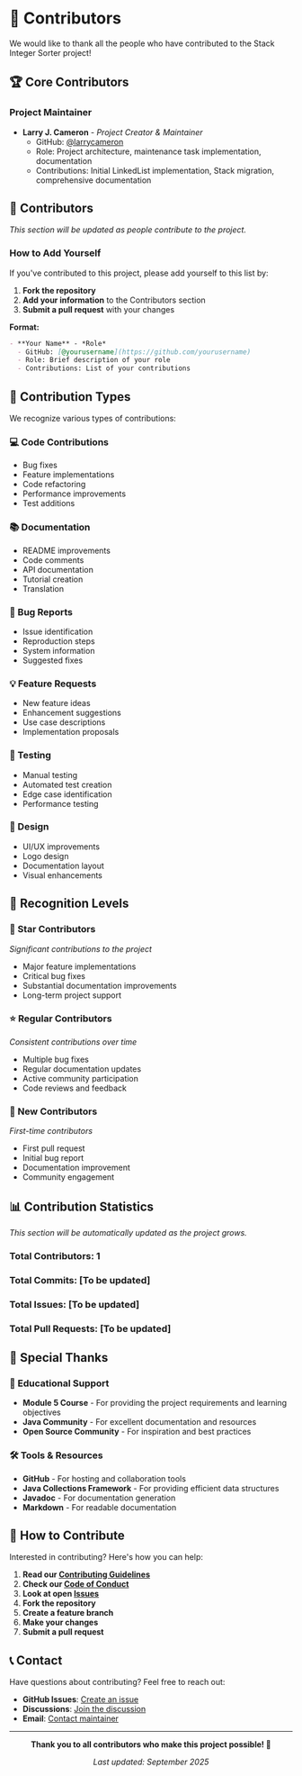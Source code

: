 # 👥 Contributors

We would like to thank all the people who have contributed to the Stack Integer Sorter project!

## 🏆 Core Contributors

### Project Maintainer
- **Larry J. Cameron** - *Project Creator & Maintainer*
  - GitHub: [@larrycameron](https://github.com/larrycameron)
  - Role: Project architecture, maintenance task implementation, documentation
  - Contributions: Initial LinkedList implementation, Stack migration, comprehensive documentation

## 🤝 Contributors

*This section will be updated as people contribute to the project.*

### How to Add Yourself

If you've contributed to this project, please add yourself to this list by:

1. **Fork the repository**
2. **Add your information** to the Contributors section
3. **Submit a pull request** with your changes

**Format:**
```markdown
- **Your Name** - *Role*
  - GitHub: [@yourusername](https://github.com/yourusername)
  - Role: Brief description of your role
  - Contributions: List of your contributions
```

## 🎯 Contribution Types

We recognize various types of contributions:

### 💻 Code Contributions
- Bug fixes
- Feature implementations
- Code refactoring
- Performance improvements
- Test additions

### 📚 Documentation
- README improvements
- Code comments
- API documentation
- Tutorial creation
- Translation

### 🐛 Bug Reports
- Issue identification
- Reproduction steps
- System information
- Suggested fixes

### 💡 Feature Requests
- New feature ideas
- Enhancement suggestions
- Use case descriptions
- Implementation proposals

### 🧪 Testing
- Manual testing
- Automated test creation
- Edge case identification
- Performance testing

### 🎨 Design
- UI/UX improvements
- Logo design
- Documentation layout
- Visual enhancements

## 🏅 Recognition Levels

### 🌟 Star Contributors
*Significant contributions to the project*
- Major feature implementations
- Critical bug fixes
- Substantial documentation improvements
- Long-term project support

### ⭐ Regular Contributors
*Consistent contributions over time*
- Multiple bug fixes
- Regular documentation updates
- Active community participation
- Code reviews and feedback

### 🌱 New Contributors
*First-time contributors*
- First pull request
- Initial bug report
- Documentation improvement
- Community engagement

## 📊 Contribution Statistics

*This section will be automatically updated as the project grows.*

### Total Contributors: 1
### Total Commits: [To be updated]
### Total Issues: [To be updated]
### Total Pull Requests: [To be updated]

## 🎉 Special Thanks

### 🏫 Educational Support
- **Module 5 Course** - For providing the project requirements and learning objectives
- **Java Community** - For excellent documentation and resources
- **Open Source Community** - For inspiration and best practices

### 🛠️ Tools & Resources
- **GitHub** - For hosting and collaboration tools
- **Java Collections Framework** - For providing efficient data structures
- **Javadoc** - For documentation generation
- **Markdown** - For readable documentation

## 🤝 How to Contribute

Interested in contributing? Here's how you can help:

1. **Read our [Contributing Guidelines](CONTRIBUTING.md)**
2. **Check our [Code of Conduct](CODE_OF_CONDUCT.md)**
3. **Look at open [Issues](https://github.com/yourusername/Module-5-Project-5/issues)**
4. **Fork the repository**
5. **Create a feature branch**
6. **Make your changes**
7. **Submit a pull request**

## 📞 Contact

Have questions about contributing? Feel free to reach out:

- **GitHub Issues**: [Create an issue](https://github.com/yourusername/Module-5-Project-5/issues)
- **Discussions**: [Join the discussion](https://github.com/yourusername/Module-5-Project-5/discussions)
- **Email**: [Contact maintainer](mailto:larry.cameron@example.com)

---

<div align="center">

**Thank you to all contributors who make this project possible! 🎉**

*Last updated: September 2025*

</div>
